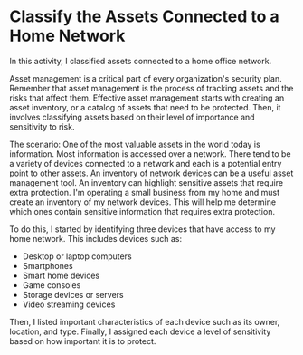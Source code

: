 # Classify the Assets Connected to a Home Network
In this activity, I classified assets connected to a home office network.

Asset management is a critical part of every organization's security plan. Remember that asset management is the process of tracking assets and the risks that affect them. 
Effective asset management starts with creating an asset inventory, or a catalog of assets that need to be protected. Then, it involves classifying assets based on their level of importance and sensitivity to risk.

The scenario:
One of the most valuable assets in the world today is information. Most information is accessed over a network. There tend to be a variety of devices connected to a network and each is a potential entry point to other assets.
An inventory of network devices can be a useful asset management tool. An inventory can highlight sensitive assets that require extra protection.
I'm operating a small business from my home and must create an inventory of my network devices. This will help me determine which ones contain sensitive information that requires extra protection.

To do this, I started by identifying three devices that have access to my home network. This includes devices such as:
- Desktop or laptop computers
- Smartphones
- Smart home devices
- Game consoles
- Storage devices or servers
- Video streaming devices
  
Then, I listed important characteristics of each device such as its owner, location, and type. Finally, I assigned each device a level of sensitivity based on how important it is to protect.
